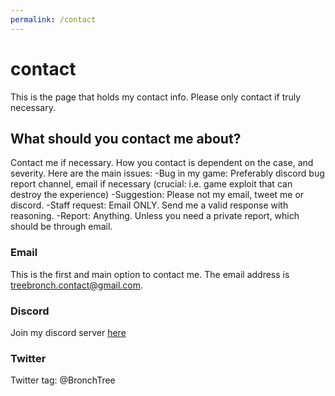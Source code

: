 ```yaml
---
permalink: /contact
---
```

# contact

This is the page that holds my contact info. Please only contact if truly necessary.

## What should you contact me about?
Contact me if necessary. How you contact is dependent on the case, and severity. Here are the main issues:
-Bug in my game: Preferably discord bug report channel, email if necessary (crucial: i.e. game exploit that can destroy the experience)
-Suggestion: Please not my email, tweet me or discord.
-Staff request: Email ONLY. Send me a valid response with reasoning.
-Report: Anything. Unless you need a private report, which should be through email.
### Email
This is the first and main option to contact me. The email address is treebronch.contact@gmail.com.
### Discord
Join my discord server [here](https://discord.gg/EyzbqVAtuW)
### Twitter
Twitter tag: @BronchTree
